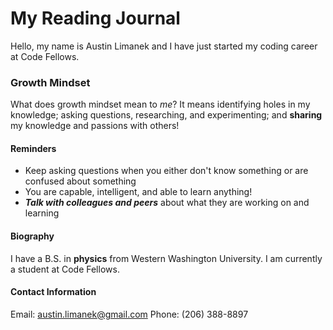 # My Reading Journal

Hello, my name is Austin Limanek and I have just started my coding career at Code Fellows.

### Growth Mindset

What does growth mindset mean to *me*? It means identifying holes in my knowledge; asking questions, researching, and experimenting; and **sharing** my knowledge and passions with others!

#### Reminders

- Keep asking questions when you either don't know something or are confused about something
- You are capable, intelligent, and able to learn anything!
- ***Talk with colleagues and peers*** about what they are working on and learning

#### Biography

I have a B.S. in **physics** from Western Washington University. I am currently a student at Code Fellows.

#### Contact Information

Email: austin.limanek@gmail.com
Phone: (206) 388-8897





